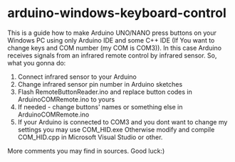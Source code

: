 # arduino-windows-keyboard-control
This is a guide how to make Arduino UNO/NANO press buttons on your Windows PC using only Arduino IDE 
and some C++ IDE (If You want to change keys and COM number (my COM is COM3)).
In this case Arduino receives signals from an infrared remote control by infrared sensor.
So, what you gonna do:
  1. Connect infrared sensor to your Arduino
  2. Change infrared sensor pin number in Arduino sketches
  3. Flash RemoteButtonReader.ino and replace button codes in ArduinoCOMRemote.ino to yours
  4. If needed - change buttons' names or something else in ArduinoCOMRemote.ino
  5. If your Arduino is connected to COM3 and you dont want to change my settings you may use COM_HID.exe
     Otherwise modify and compile COM_HID.cpp in Microsoft Visual Studio or other.

More comments you may find in sources. Good luck:)

